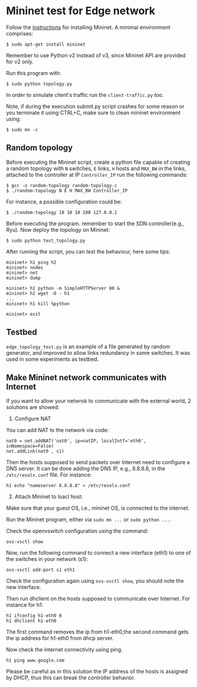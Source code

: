 # Mininet test for Edge network

Follow the [instructions](http://mininet.org/download/) for installing Mininet.
A minimal environment comprises:
    
    $ sudo apt-get install mininet 

Remember to use Python v2 instead of v3, since Mininet API are provided for v2 only.

Run this program with:
    
    $ sudo python topology.py
       
In order to simulate client's traffic run the `client-traffic.py` too.

Note, if during the execution submit.py script crashes for some reason or you terminate it using CTRL+C, 
make sure to clean mininet environment using:

    $ sudo mn -c
    
    
## Random topology

Before executing the Mininet script, create a python file capable of creating a 
random topology with `N` switches, `E` links, `H` hosts and `MAX_BW` in the links, 
attached to the controller at IP `Controller_IP`
run the following commands:

    $ gcc -o random-topology random-topology.c
    $ ./random-topology N E H MAX_BW Controller_IP
    
For instance, a possible configuration could be:

    $ ./random-topology 10 10 10 100 127.0.0.1
    
Before executing the program. remember to start the SDN controller(e.g., Ryu).
Now deploy the topology on Mininet:

    $ sudo python test_topology.py
    
After running the script, you can test the behaviour, here some tips:

    mininet> h1 ping h2
    mininet> nodes
    mininet> net
    mininet> dump
    
    mininet> h1 python -m SimpleHTTPServer 80 &
    mininet> h2 wget -O - h1
    ...
    mininet> h1 kill %python
    
    mininet> exit
    
## Testbed

`edge_topology_test.py` is an example of a file generated by random generator, 
and improved to allow links redundancy in some switches. 
It was used in some experiments as testbed.

## Make Mininet network communicates with Internet

If you want to allow your netwrok to communicate with the external world, 2 solutions are showed:

1. Configure NAT

You can add NAT to the network via code:
    
    nat0 = net.addNAT('nat0', ip=natIP, localIntf='eth0', inNamespace=False)
    net.addLink(nat0 , s1)
    
Then the hosts supposed to send packets over Internet need to configure a DNS server.
It can be done adding the DNS IP, e.g., 8.8.8.8, in the `/etc/resolv.conf` file. For instance:

    h1 echo "nameserver 8.8.8.8" > /etc/resolv.conf
    
2. Attach Mininet to loacl host:

Make sure that your guest OS, i.e., mininet OS, is connected to the internet.

Run the Mininet program, either via `sudo mn ...`  or `sudo python ...`.

Check the openvswitch configuration using the command:

    ovs-vsctl show
    
Now, run the following command to connect a new interface (eth1) to one of the switches in your network (s1): 

    ovs-vsctl add-port s1 eth1

Check the configuration again using `ovs-vsctl show`, you should note the new interface.

Then run dhclient on the hosts supposed to communicate over Internet. For instance for h1:

    h1 ifconfig h1-eth0 0
    h1 dhclient h1-eth0

The first command removes the ip from h1-eth0,the second command gets the ip address for h1-eth0 from dhcp server. 

Now check the internet connectivity using ping.

    h1 ping www.google.com
    
Please be careful as in this solution the IP address of the hosts is assigned by DHCP, thus this can break the controller behavior.
